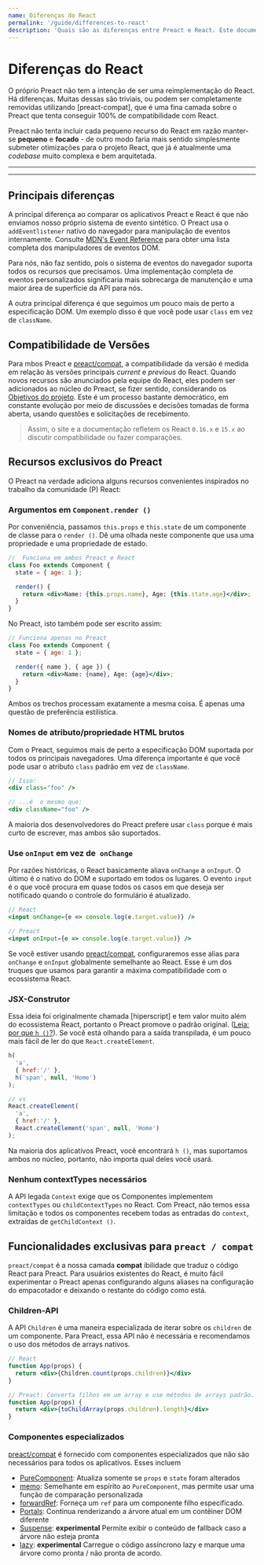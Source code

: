 ```yaml
---
name: Diferenças do React
permalink: '/guide/differences-to-react'
description: 'Quais são as diferenças entre Preact e React. Este documento as descreve em detalhes'
---
```


# Diferenças do React

O próprio Preact não tem a intenção de ser uma reimplementação do React. Há diferenças. Muitas dessas são triviais, ou podem ser completamente removidas utilizando [preact-compat], que é uma fina camada sobre o Preact que tenta conseguir 100% de compatibilidade com React.

Preact não tenta incluir cada pequeno recurso do React em razão manter-se **pequeno** e **focado** - de outro modo faria mais sentido simplesmente submeter otimizações para o projeto React, que já é atualmente uma _codebase_ muito complexa e bem arquitetada.

---

<div><toc></toc></div>

---

## Principais diferenças

A principal diferença ao comparar os aplicativos Preact e React é que não enviamos nosso próprio sistema de evento sintético. O Preact usa o `addEventlistener` nativo do navegador para manipulação de eventos internamente. Consulte [MDN's Event Reference] para obter uma lista completa dos manipuladores de eventos DOM.

Para nós, não faz sentido, pois o sistema de eventos do navegador suporta todos os recursos que precisamos. Uma implementação completa de eventos personalizados significaria mais sobrecarga de manutenção e uma maior área de superfície da API para nós.

A outra principal diferença é que seguimos um pouco mais de perto a especificação DOM. Um exemplo disso é que você pode usar `class` em vez de `className`.

## Compatibilidade de Versões

Para mbos Preact e [preact/compat], a compatibilidade da versão é medida em relação às versões principais _current_ e _previous_ do React. Quando novos recursos são anunciados pela equipe do React, eles podem ser adicionados ao núcleo do Preact, se fizer sentido, considerando os [Objetivos do projeto]. Este é um processo bastante democrático, em constante evolução por meio de discussões e decisões tomadas de forma aberta, usando questões e solicitações de recebimento.

> Assim, o site e a documentação refletem os React `0.16.x` e `15.x` ao discutir compatibilidade ou fazer comparações.

## Recursos exclusivos do Preact

O Preact na verdade adiciona alguns recursos convenientes inspirados no trabalho da comunidade (P) React:

### Argumentos em `Component.render ()`

Por conveniência, passamos `this.props` e `this.state` de um componente de classe para o `render ()`. Dê uma olhada neste componente que usa uma propriedade e uma propriedade de estado.

```jsx
//  Funciona em ambos Preact e React
class Foo extends Component {
  state = { age: 1 };

  render() {
    return <div>Name: {this.props.name}, Age: {this.state.age}</div>;
  }
}
```

No Preact, isto também pode ser escrito assim:

```jsx
// Funciona apenas no Preact
class Foo extends Component {
  state = { age: 1 };

  render({ name }, { age }) {
    return <div>Name: {name}, Age: {age}</div>;
  }
}
```

Ambos os trechos processam exatamente a mesma coisa. É apenas uma questão de preferência estilística.

### Nomes de atributo/propriedade HTML brutos

Com o Preact, seguimos mais de perto a especificação DOM suportada por todos os principais navegadores. Uma diferença importante é que você pode usar o
atributo `class` padrão em vez de `className`.

```jsx
// Isso:
<div class="foo" />

// ...é  o mesmo que:
<div className="foo" />
```

A maioria dos desenvolvedores do Preact prefere usar `class` porque é mais curto de escrever, mas ambos são suportados.

### Use `onInput` em vez de` onChange`

Por razões históricas, o React basicamente aliava `onChange` a `onInput`. O último é o nativo do DOM e suportado em todos os lugares. O evento `input` é o que você procura em quase todos os casos em que deseja ser notificado quando o controle do formulário é atualizado.

```jsx
// React
<input onChange={e => console.log(e.target.value)} />

// Preact
<input onInput={e => console.log(e.target.value)} />
```

Se você estiver usando [preact/compat], configuraremos esse alias para `onChange` e `onInput` globalmente semelhante ao React. Esse é um dos truques que usamos para garantir a máxima compatibilidade com o ecossistema React.

### JSX-Construtor

Essa ideia foi originalmente chamada [hiperscript] e tem valor muito além do ecossistema React, portanto o Preact promove o padrão original. ([Leia: por que `h ()`?](http://jasonformat.com/wtf-is-jsx)). Se você está olhando para a saída transpilada, é um pouco mais fácil de ler do que `React.createElement`.

```js
h(
  'a',
  { href:'/' },
  h('span', null, 'Home')
);

// vs
React.createElement(
  'a',
  { href:'/' },
  React.createElement('span', null, 'Home')
);
```

Na maioria dos aplicativos Preact, você encontrará `h ()`, mas suportamos ambos no núcleo, portanto, não importa qual deles você usará.

### Nenhum contextTypes necessários

A API legada `Context` exige que os Componentes implementem `contextTypes` ou `childContextTypes` no React. Com Preact, não temos essa limitação e todos os componentes recebem todas as entradas do `context`, extraídas de `getChildContext ()`.

## Funcionalidades exclusivas para `preact / compat`

`preact/compat` é a nossa camada **compat** ibilidade que traduz o código React para Preact. Para usuários existentes do React, é muito fácil experimentar o Preact apenas configurando alguns aliases na configuração do empacotador e deixando o restante do código como está.

### Children-API

A API `Children` é uma maneira especializada de iterar sobre os `children` de um componente. Para Preact, essa API não é necessária e recomendamos o uso dos métodos de arrays nativos.

```jsx
// React
function App(props) {
  return <div>{Children.count(props.children)}</div>
}

// Preact: Converta filhos em um array e use métodos de arrays padrão.
function App(props) {
  return <div>{toChildArray(props.children).length}</div>
}
```

### Componentes especializados

[preact/compat] é fornecido com componentes especializados que não são necessários para todos os aplicativos. Esses incluem

- [PureComponent](/guide/v10/switching-to-preact#purecomponent): Atualiza somente se `props` e `state` foram alterados
- [memo](/guide/v10/switching-to-preact#memo): Semelhante em espírito ao `PureComponent`, mas permite usar uma função de comparação personalizada
- [forwardRef](/guide/v10/switching-to-preact#forwardRef): Forneça um `ref` para um componente filho especificado.
- [Portals](/guide/v10/switching-to-preact#portals): Continua renderizando a árvore atual em um contêiner DOM diferente
- [Suspense](/guide/v10/switching-to-preact#suspense): **experimental** Permite exibir o conteúdo de fallback caso a árvore não esteja pronta
- [lazy](/guide/v10/switching-to-preact#suspense): **experimental** Carregue o código assíncrono lazy e marque uma árvore como pronta / não pronta de acordo.

[Objetivos do projeto]: /about/project-goals
[hyperscript]: https://github.com/dominictarr/hyperscript
[preact/compat]: /guide/v10/switching-to-preact
[MDN's Event Reference]: https://developer.mozilla.org/pt-BR/docs/Web/Events
